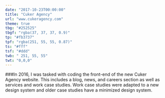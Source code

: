 ```yaml
---
date: "2017-10-23T00:00:00"
title: "Cuker Agency"
url: "www.cukeragency.com"
theme: true
tbg: "#252525"
tbgf: "rgba(37, 37, 37, 0.9)"
tp: "#fb3737"
tpf: "rgba(251, 55, 55, 0.87)"
ts: "#fff"
tsf: "#ddd"
twb: " 251, 55, 55"
twt: "0,0,0"
---
```

###In 2016, I was tasked with coding the front-end of the new Cuker Agency website. This includes a blog, news, and careers section as well as services and work case studies. Work case studies were adapted to a new design system and older case studies have a minimized design system.

